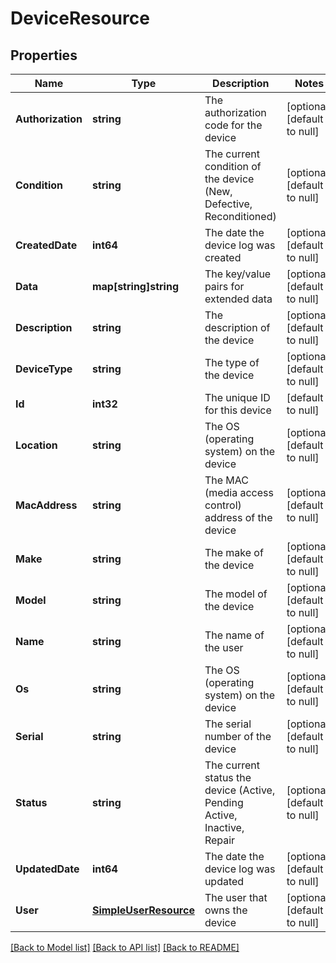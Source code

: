 # DeviceResource

## Properties
Name | Type | Description | Notes
------------ | ------------- | ------------- | -------------
**Authorization** | **string** | The authorization code for the device | [optional] [default to null]
**Condition** | **string** | The current condition of the device (New, Defective, Reconditioned) | [optional] [default to null]
**CreatedDate** | **int64** | The date the device log was created | [optional] [default to null]
**Data** | **map[string]string** | The key/value pairs for extended data | [optional] [default to null]
**Description** | **string** | The description of the device | [optional] [default to null]
**DeviceType** | **string** | The type of the device | [optional] [default to null]
**Id** | **int32** | The unique ID for this device | [default to null]
**Location** | **string** | The OS (operating system) on the device | [optional] [default to null]
**MacAddress** | **string** | The MAC (media access control) address of the device | [optional] [default to null]
**Make** | **string** | The make of the device | [optional] [default to null]
**Model** | **string** | The model of the device | [optional] [default to null]
**Name** | **string** | The name of the user | [optional] [default to null]
**Os** | **string** | The OS (operating system) on the device | [optional] [default to null]
**Serial** | **string** | The serial number of the device | [optional] [default to null]
**Status** | **string** | The current status the device (Active, Pending Active, Inactive, Repair | [optional] [default to null]
**UpdatedDate** | **int64** | The date the device log was updated | [optional] [default to null]
**User** | [**SimpleUserResource**](SimpleUserResource.md) | The user that owns the device | [optional] [default to null]

[[Back to Model list]](../README.md#documentation-for-models) [[Back to API list]](../README.md#documentation-for-api-endpoints) [[Back to README]](../README.md)


